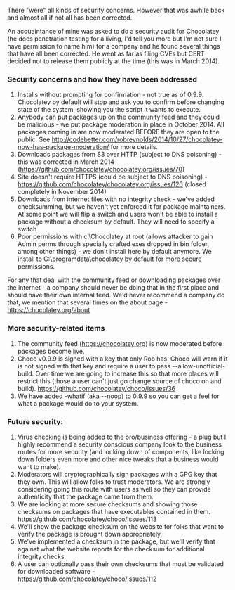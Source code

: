 There "were" all kinds of security concerns. However that was awhile back and almost all if not all has been corrected. 

An acquaintance of mine was asked to do a security audit for Chocolatey (he does penetration testing for a living, I'd tell you more but I'm not sure I have permission to name him) for a company and he found several things that have all been corrected. He went as far as filing CVEs but CERT decided not to release them publicly at the time (this was in March 2014).

### Security concerns and how they have been addressed

1. Installs without prompting for confirmation  - not true as of 0.9.9. Chocolatey by default will stop and ask you to confirm before changing state of the system, showing you the script it wants to execute.
1. Anybody can put packages up on the community feed and they could be malicious - we put package moderation in place in October 2014. All packages coming in are now moderated BEFORE they are open to the public. See http://codebetter.com/robreynolds/2014/10/27/chocolatey-now-has-package-moderation/ for more details.
1. Downloads packages from S3 over HTTP (subject to DNS poisoning) - this was corrected in March 2014 (https://github.com/chocolatey/chocolatey.org/issues/70)
1. Site doesn't require HTTPS (could be subject to DNS poisoning) - https://github.com/chocolatey/chocolatey.org/issues/126 (closed completely in November 2014)
1. Downloads from internet files with no integrity check - we've added checksumming, but we haven't yet enforced it for package maintainers. At some point we will flip a switch and users won't be able to install a package without a checksum by default. They will need to specify a switch
1. Poor permissions with c:\Chocolatey at root (allows attacker to gain Admin perms through specially crafted exes dropped in bin folder, among other things) - we don't install here by default anymore. We install to C:\programdata\chocolatey by default for more secure permissions. 

For any that deal with the community feed or downloading packages over the internet - a company should never be doing that in the first place and should have their own internal feed. We'd never recommend a company do that, we mention that several times on the about page - https://chocolatey.org/about


### More security-related items
1. The community feed (https://chocolatey.org) is now moderated before packages become live.
1. Choco v0.9.9 is signed with a key that only Rob has. Choco will warn if it is not signed with that key and require a user to pass --allow-unofficial-build. Over time we are going to increase this so that more places will restrict this (those a user can't just go change source of choco on and build). https://github.com/chocolatey/choco/issues/36
1. We have added -whatif (aka --noop) to 0.9.9 so you can get a feel for what a package would do to your system.

### Future security:
1. Virus checking is being added to the pro/business offering - a plug but I highly recommend a security conscious company look to the business routes for more security (and locking down of components, like locking down folders even more and other nice tweaks that a business would want to make).
1. Moderators will cryptographically sign packages with a GPG key that they own. This will allow folks to trust moderators. We are strongly considering going this route with users as well so they can provide authenticity that the package came from them.
1. We are looking at more secure checksums and showing those checksums on packages that have executables contained in them. https://github.com/chocolatey/choco/issues/113
1. We'll show the package checksum on the website for folks that want to verify the package is brought down appropriately.
1. We've implemented a checksum in the package, but we'll verify that against what the website reports for the checksum for additional integrity checks.
1. A user can optionally pass their own checksums that must be validated for downloaded software - https://github.com/chocolatey/choco/issues/112
